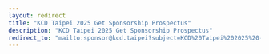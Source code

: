 ```yaml
---
layout: redirect
title: "KCD Taipei 2025 Get Sponsorship Prospectus"
description: "KCD Taipei 2025 Get Sponsorship Prospectus"
redirect_to: "mailto:sponsor@kcd.taipei?subject=KCD%20Taipei%202025%20-%20Request%20for%20Sponsorship%20Prospectus"
---
```


